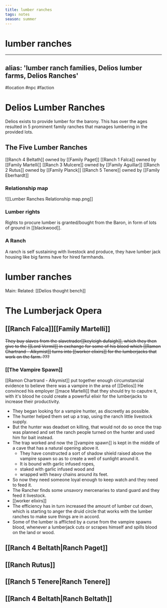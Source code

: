 ```yaml
---
title: lumber ranches
tags: notes
season: summer
---
```

 
# lumber ranches
---
alias: 'lumber ranch families, Delios lumber farms, Delios Ranches'
---
#location #npc #faction 

# Delios Lumber Ranches
Delios exists to provide lumber for the barony.
This has over the ages resulted in 5 prominent family ranches that manages lumbering in the provided lots.

## The Five Lumber Ranches
[[Ranch 4 Beltath]] owned by [[Family Paget]]
[[Ranch 1 Falca]] owned by [[Family Martelli]]
[[Ranch 3 Mulcere]] owned by [[Family Aguillar]]
[[Ranch 2 Rutus]] owned by [[Family Planck]]
[[Ranch 5 Tenere]] owned by [[Family Eberhardt]]

### Relationship map
![[Lumber Ranches Relationship map.png]]

### Lumber rights
Rights to procure lumber is granted/bought from the Baron, in form of lots of ground in [[blackwood]]. 

### A Ranch
A ranch is self sustaining with livestock and produce, they have lumber jack housing like big farms have for hired farmhands.

# lumber ranches
Main:
Related: [[Delios thought bench]]

# The Lumberjack Opera
## [[Ranch Falca]][[Family Martelli]] 
~~They buy slaves from the slavetrader[[keyleigh dufaigh]], which they then give to the [[Lord Vermil]] in exchange for some of his blood which [[Ramon Chartrand - Alkymist]] turns into [[worker elixirs]] for the lumberjacks that work on the farm. ???~~
### [[The Vampire Spawn]]
[[Ramon Chartrand - Alkymist]]  put together enough circumstancial evidence to believe there was a vampire in the area of [[Delios]] He convinced his employer [[mace Martelli]] that they should try to caputre it, with it's blood he could create a powerful elixir for the lumberjacks to increase their productivity. 
- They began looking for a vampire hunter, as discreetly as possible. 
- The hunter helped them set up a trap, using the ranch little livestock supply. 
- But the hunter was deadset on killing, that would not do so once the trap was planned and set the ranch people turned on the hunter and used him for bait instead. 
- The trap worked and now the [[vampire spawn]] is kept in the middle of a cave that has a natural opening above it. 
	- They have constructed a sort of shadow shield raised above the vampire spawn so as to create a well of sunlight around it. 
	- It is bound with garlic infused ropes, 
	- staked with garlic infused wood and 
	- wrapped with heavy chains around its feet. 
- So now they need someone loyal enough to keep watch and they need to feed it. 
- The Rancher finds some unsavory mercenaries to stand guard and they feed it livestock. 
- [[worker elixirs]]
- The efficiency has in turn increased the amount of lumber cut down, which is starting to anger the druid circle that works with the lumber ranches to make sure things are in accord. 
- Some of the lumber is afflicted by a curse from the vampire spawns blood, whenever a lumberjack cuts or scrapes himself and spills blood on the land or wood.

## [[Ranch 4 Beltath|Ranch Paget]]
## [[Ranch Rutus]]
## [[Ranch 5 Tenere|Ranch Tenere]]
## [[Ranch 4 Beltath|Ranch Beltath]]

